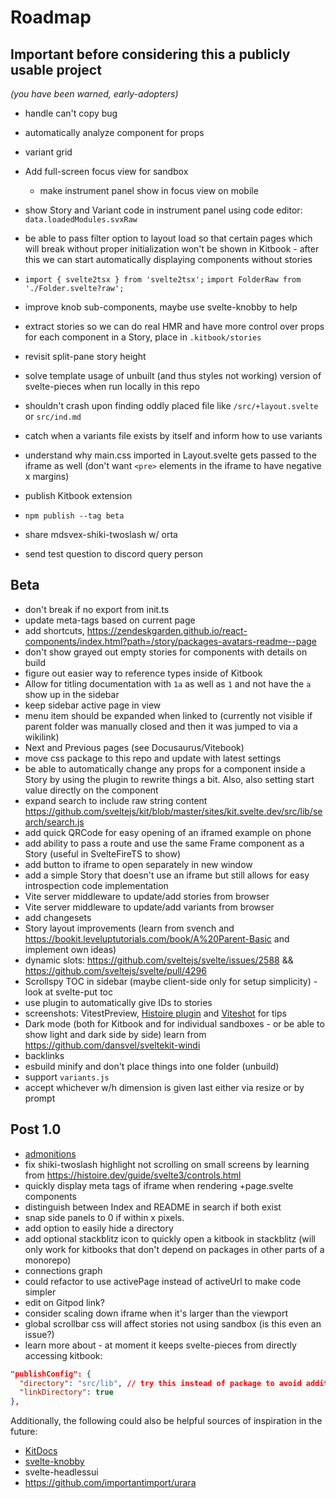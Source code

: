 # Roadmap

## Important before considering this a publicly usable project
*(you have been warned, early-adopters)*

- handle can't copy bug
- automatically analyze component for props
- variant grid

- Add full-screen focus view for sandbox
  - make instrument panel show in focus view on mobile

- show Story and Variant code in instrument panel using code editor: `data.loadedModules.svxRaw` <!-- i-tabler-code"-->

- be able to pass filter option to layout load so that certain pages which will break without proper initialization won't be shown in Kitbook - after this we can start automatically displaying components without stories
- `import { svelte2tsx } from 'svelte2tsx';` `import FolderRaw from './Folder.svelte?raw';`

- improve knob sub-components, maybe use svelte-knobby to help 
- extract stories so we can do real HMR and have more control over props for each component in a Story, place in `.kitbook/stories`

- revisit split-pane story height
- solve template usage of unbuilt (and thus styles not working) version of svelte-pieces when run locally in this repo
- shouldn't crash upon finding oddly placed file like `/src/+layout.svelte` or `src/ind.md`
- catch when a variants file exists by itself and inform how to use variants
- understand why main.css imported in Layout.svelte gets passed to the iframe as well (don't want `<pre>` elements in the iframe to have negative x margins)

- publish Kitbook extension

- `npm publish --tag beta`
- share mdsvex-shiki-twoslash w/ orta
- send test question to discord query person

## Beta
- don't break if no export from init.ts
- update meta-tags based on current page
- add shortcuts, https://zendeskgarden.github.io/react-components/index.html?path=/story/packages-avatars-readme--page
- don't show grayed out empty stories for components with details on build
- figure out easier way to reference types inside of Kitbook
- Allow for titling documentation with `1a` as well as `1` and not have the `a` show up in the sidebar
- keep sidebar active page in view
- menu item should be expanded when linked to (currently not visible if parent folder was manually closed and then it was jumped to via a wikilink)
- Next and Previous pages (see Docusaurus/Vitebook)
- move css package to this repo and update with latest settings
- be able to automatically change any props for a component inside a Story by using the plugin to rewrite things a bit. Also, also setting start value directly on the component
- expand search to include raw string content https://github.com/sveltejs/kit/blob/master/sites/kit.svelte.dev/src/lib/search/search.js
- add quick QRCode for easy opening of an iframed example on phone
- add ability to pass a route and use the same Frame component as a Story (useful in SvelteFireTS to show)
- add button to iframe to open separately in new window
- add a simple Story that doesn't use an iframe but still allows for easy introspection code implementation
- Vite server middleware to update/add stories from browser
- Vite server middleware to update/add variants from browser
- add changesets
- Story layout improvements (learn from svench and https://bookit.leveluptutorials.com/book/A%20Parent-Basic and implement own ideas)
- dynamic slots: https://github.com/sveltejs/svelte/issues/2588 && https://github.com/sveltejs/svelte/pull/4296
- Scrollspy TOC in sidebar (maybe client-side only for setup simplicity) - look at svelte-put toc
- use plugin to automatically give IDs to stories
- screenshots: VitestPreview, [Histoire plugin](https://github.com/histoire-dev/histoire/tree/main/packages/histoire-plugin-screenshot) and [Viteshot](https://viteshot.com/) for tips
- Dark mode (both for Kitbook and for individual sandboxes - or be able to show light and dark side by side) learn from https://github.com/dansvel/sveltekit-windi
- backlinks
- esbuild minify and don't place things into one folder (unbuild)
- support `variants.js`
- accept whichever w/h dimension is given last either via resize or by prompt

## Post 1.0
- [admonitions](https://docusaurus.io/docs/markdown-features/admonitions)
- fix shiki-twoslash highlight not scrolling on small screens by learning from https://histoire.dev/guide/svelte3/controls.html
- quickly display meta tags of iframe when rendering +page.svelte components
- distinguish between Index and README in search if both exist
- snap side panels to 0 if within x pixels.
- add option to easily hide a directory
- add optional stackblitz icon to quickly open a kitbook in stackblitz (will only work for kitbooks that don't depend on packages in other parts of a monorepo) 
- connections graph
- could refactor to use activePage instead of activeUrl to make code simpler
- edit on Gitpod link?
- consider scaling down iframe when it's larger than the viewport
- global scrollbar css will affect stories not using sandbox (is this even an issue?)
- learn more about - at moment it keeps svelte-pieces from directly accessing kitbook:
```json
"publishConfig": {
  "directory": "src/lib", // try this instead of package to avoid additional import strings in neighbor packages
  "linkDirectory": true
},
```

 Additionally, the following could also be helpful sources of inspiration in the future:

- [KitDocs](https://kit-docs.svelteness.dev/) 
- [svelte-knobby](https://github.com/Rich-Harris/svelte-knobby)
- svelte-headlessui
- https://github.com/importantimport/urara
